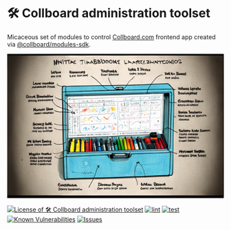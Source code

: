 # 🛠️ Collboard administration toolset

Micaceous set of modules to control [Collboard.com](https://collboard.com/) frontend app created via [@collboard/modules-sdk](https://www.npmjs.com/package/@collboard/modules-sdk).



<!--Wallpaper-->
<!--⚠️WARNING: This section was generated by https://github.com/hejny/batch-project-editor/blob/main/src//workflows/315-ai-generated-wallpaper/4-aiGeneratedWallpaperUseInReadme.ts so every manual change will be overwritten.-->
![Wallpaper of 🛠️ Collboard administration toolset](assets/ai/wallpaper/gallery/f41e49e3-69f3-4803-bb16-3e2dc5cd1b42-0_0.png)
<!--/Wallpaper-->

<!--Badges-->
<!--⚠️WARNING: This section was generated by https://github.com/hejny/batch-project-editor/blob/main/src/workflows/800-badges/badges.ts so every manual change will be overwritten.-->


[![License of 🛠️ Collboard administration toolset](https://img.shields.io/github/license/collboard/collboard-admin.svg?style=flat)](https://github.com/collboard/collboard-admin/blob/main/LICENSE)
[![lint](https://github.com/collboard/collboard-admin/actions/workflows/lint.yml/badge.svg)](https://github.com/collboard/collboard-admin/actions/workflows/lint.yml)
[![test](https://github.com/collboard/collboard-admin/actions/workflows/test.yml/badge.svg)](https://github.com/collboard/collboard-admin/actions/workflows/test.yml)
[![Known Vulnerabilities](https://snyk.io/test/github/collboard/collboard-admin/badge.svg)](https://snyk.io/test/github/collboard/collboard-admin)
[![Issues](https://img.shields.io/github/issues/collboard/collboard-admin.svg?style=flat)](https://github.com/collboard/collboard-admin/issues)

<!--/Badges-->







